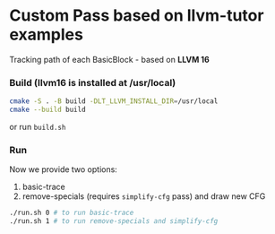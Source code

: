 Custom Pass based on llvm-tutor examples
=========


Tracking path of each BasicBlock - based on **LLVM 16**

### Build (llvm16 is installed at /usr/local)
```bash
cmake -S . -B build -DLT_LLVM_INSTALL_DIR=/usr/local
cmake --build build
```
or run `build.sh`

### Run
Now we provide two options:
1. basic-trace
2. remove-specials (requires `simplify-cfg` pass) and draw new CFG

```bash
./run.sh 0 # to run basic-trace
./run.sh 1 # to run remove-specials and simplify-cfg
```